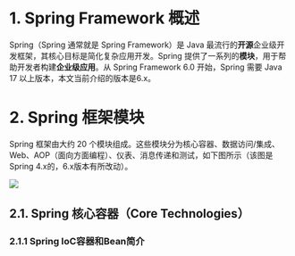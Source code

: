 # 1. Spring Framework 概述
Spring（Spring 通常就是 Spring Framework）是 Java 最流行的**开源**企业级开发框架，其核心目标是简化复杂应用开发。Spring 提供了一系列的**模块**，用于帮助开发者构建**企业级应用**。从 Spring Framework 6.0 开始，Spring 需要 Java 17 以上版本，本文当前介绍的版本是6.x。

# 2. Spring 框架模块

Spring 框架由大约 20 个模块组成。这些模块分为核心容器、数据访问/集成、Web、AOP（面向方面编程）、仪表、消息传递和测试，如下图所示（该图是Spring 4.x的，6.x版本有所改动）。

![](https://docs.spring.io/spring-framework/docs/4.3.13.RELEASE/spring-framework-reference/html/images/spring-overview.png)

## 2.1. Spring 核心容器（Core Technologies）
### 2.1.1 Spring IoC容器和Bean简介 

